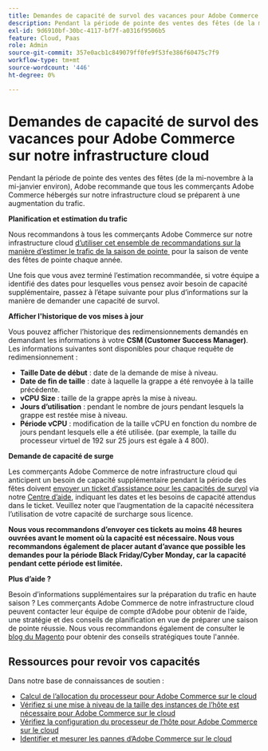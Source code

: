 ```yaml
---
title: Demandes de capacité de survol des vacances pour Adobe Commerce sur notre infrastructure cloud
description: Pendant la période de pointe des ventes des fêtes (de la mi-novembre à la mi-janvier environ), Adobe recommande que tous les commerçants Adobe Commerce hébergés sur notre infrastructure cloud se préparent à une augmentation du trafic.
exl-id: 9d6910bf-30bc-4117-bf7f-a0316f9506b5
feature: Cloud, Paas
role: Admin
source-git-commit: 357e0acb1c849079ff0fe9f53fe386f60475c7f9
workflow-type: tm+mt
source-wordcount: '446'
ht-degree: 0%

---
```


# Demandes de capacité de survol des vacances pour Adobe Commerce sur notre infrastructure cloud

Pendant la période de pointe des ventes des fêtes (de la mi-novembre à la mi-janvier environ), Adobe recommande que tous les commerçants Adobe Commerce hébergés sur notre infrastructure cloud se préparent à une augmentation du trafic.

**Planification et estimation du trafic**

Nous recommandons à tous les commerçants Adobe Commerce sur notre infrastructure cloud [&#x200B; d’utiliser cet ensemble de recommandations sur la manière d’estimer le trafic de la saison de pointe &#x200B;](https://business.adobe.com/blog/how-to/the-5-ps-of-peak-season-performance-a-guide-to-preparing-your-infrastructure-for-high-traffic) pour la saison de vente des fêtes de pointe chaque année.

Une fois que vous avez terminé l’estimation recommandée, si votre équipe a identifié des dates pour lesquelles vous pensez avoir besoin de capacité supplémentaire, passez à l’étape suivante pour plus d’informations sur la manière de demander une capacité de survol.

**Afficher l&#39;historique de vos mises à jour**

Vous pouvez afficher l’historique des redimensionnements demandés en demandant les informations à votre **CSM (Customer Success Manager)**.
Les informations suivantes sont disponibles pour chaque requête de redimensionnement :

* **Taille Date de début** : date de la demande de mise à niveau.
* **Date de fin de taille** : date à laquelle la grappe a été renvoyée à la taille précédente.
* **vCPU Size** : taille de la grappe après la mise à niveau.
* **Jours d’utilisation** : pendant le nombre de jours pendant lesquels la grappe est restée mise à niveau.
* **Période vCPU** : modification de la taille vCPU en fonction du nombre de jours pendant lesquels elle a été utilisée. (par exemple, la taille du processeur virtuel de 192 sur 25 jours est égale à 4 800).

**Demande de capacité de surge**

Les commerçants Adobe Commerce de notre infrastructure cloud qui anticipent un besoin de capacité supplémentaire pendant la période des fêtes doivent [envoyer un ticket d’assistance pour les capacités de survol](https://experienceleague.adobe.com/docs/commerce-knowledge-base/kb/how-to/how-to-request-temporary-magento-upsize.html?lang=fr) via notre [Centre d’aide](/help/overview.md), indiquant les dates et les besoins de capacité attendus dans le ticket. Veuillez noter que l’augmentation de la capacité nécessitera l’utilisation de votre capacité de surcharge sous licence.

**Nous vous recommandons d’envoyer ces tickets au moins 48 heures ouvrées avant le moment où la capacité est nécessaire. Nous vous recommandons également de placer autant d’avance que possible les demandes pour la période Black Friday/Cyber Monday, car la capacité pendant cette période est limitée.**


**Plus d’aide ?**

Besoin d’informations supplémentaires sur la préparation du trafic en haute saison ? Les commerçants Adobe Commerce de notre infrastructure cloud peuvent contacter leur équipe de compte d’Adobe pour obtenir de l’aide, une stratégie et des conseils de planification en vue de préparer une saison de pointe réussie. Nous vous recommandons également de consulter le [blog du Magento](https://magento.com/blog) pour obtenir des conseils stratégiques toute l&#39;année.

## Ressources pour revoir vos capacités

Dans notre base de connaissances de soutien :

* [Calcul de l’allocation du processeur pour Adobe Commerce sur le cloud](https://experienceleague.adobe.com/docs/commerce-knowledge-base/kb/how-to/magento-commerce-cloud-cpu-allocation-calculation.html?lang=fr)
* [Vérifiez si une mise à niveau de la taille des instances de l’hôte est nécessaire pour Adobe Commerce sur le cloud](https://experienceleague.adobe.com/docs/commerce-knowledge-base/kb/how-to/magento-commerce-cloud-check-if-upsize-for-hosts-instances-is-needed.html?lang=fr)
* [Vérifiez la configuration du processeur de l’hôte pour Adobe Commerce sur le cloud](https://experienceleague.adobe.com/docs/commerce-knowledge-base/kb/how-to/magento-commerce-cloud-check-hosts-cpu-configuration.html?lang=fr)
* [Identifier et mesurer les pannes d’Adobe Commerce sur le cloud](https://experienceleague.adobe.com/docs/commerce-knowledge-base/kb/how-to/how-to-identify-outages.html?lang=fr)
